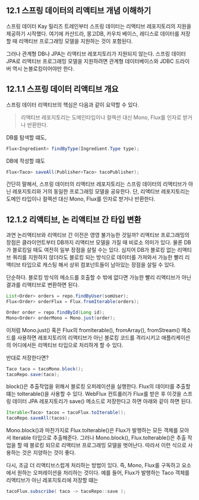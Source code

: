 ## 12.1 스프링 데이터의 리액티브 개념 이해하기

스프링 데이터 Kay 릴리즈 트레인부터 스프링 데이터는 리액티브 레포지토리의 지원을 제공하기 시작했다. 여기에 카산드라, 몽고DB, 카우치 베이스, 레디스로 데이터를 
저장할 때 리액티브 프로그래밍 모델을 지원하는 것이 포함된다.

그러나 관계형 DB나 JPA는 리액티브 레포지토리가 지원되지 않는다. 스프링 데이터JPA로 리액티브 프로그래밍 모델을 지원하려면 관계형 데이터베이스와 JDBC 드라이버 역시
논블로킹이어야만 한다. 

## 12.1.1 스프링 데이터 리액티브 개요
스프링 데이터 리액티브의 핵심은 다음과 같이 요약할 수 있다.
 
> 리액티브 레포지토리는 도메인타입이나 컬렉션 대신 Mono, Flux를 인자로 받거나 반환한다.

DB를 탐색할 떄도,
```java
Flux<Ingredient> findByType(Ingredient.Type type);
```
DB에 작성할 떄도
```java
Flux<Taco> saveAll(Publisher<Taco> tacoPublisher);
```

간단히 말해서, 스프링 데이터의 리액티브 레포지토리는 스프링 데이터의 리액티브가 아닌 레포지토리와 거의 동일한 프로그래밍 모델을 공유한다. 단, 리액티브 레포지토리는
도메인 타입이나 컬렉션 대신 Mono, Flux를 인자로 받거나 반환한다.

## 12.1.2 리액티브, 논 리액티브 간 타입 변환
과연 논리액티브와 리액티브 간 이전은 영영 불가능한 것일까?
리액티브 프로그래밍의 장점은 클라이언트부터 DB까지 리액티브 모델을 가질 때 비로소 의미가 있다. 물론 DB가 블로킹일 때도 여전히 일부 장점을 살릴 수는 있다.
심지어 DB가 블로킹 없는 리액티브 쿼리를 지원하지 않더라도 블로킹 되는 방식으로 데이터를 가져와서 가능한 빨리 리액티브 타입으로 캐스팅 해서 상위 컴포넌트들이 
남아있는 장점을 살릴 수 있다. 

단순하다. 블로킹 방식의 메소드를 호출할 수 밖에 없다면 가능한 빨리 리액티브가 아닌 결과를 리액티브로 변환하면 된다.
```java
List<Order> orders = repo.findByUser(somUser);
Flux<Order> orderFlux = Flux.fromIterable(orders);

Order order = repo.findById(Long id);
Mono<Order> orderMono = Mono.just(order);
```

이처럼 Mono.just() 혹은 Flux의 fromIterable(), fromArray(), fromStream() 메소드를 사용하면 레포지토리의 리액티브가 아닌 블로킹 코드를 격리시키고 애플리케이션의
어디에서든 리액티브 타입으로 처리하게 할 수 있다.

반대로 저장한다면?
```java
Taco taco = tacoMono.block();
tacoRepo.save(taco);
```
block()은 추출작업을 위해서 블로킹 오퍼레이션을 실행한다. Flux의 데이터를 추출할 떄는 toIterable()을 사용할 수 있다. WebFlux 컨트롤러가 Flux<Taco>를 받은 후 이것을
스프링 데이터 JPA 레포지토리가 save() 메소드로 저장한다고 하면 아래와 같이 하면 된다.

```java
Iterable<Taco> tacos = tacoFlux.toIterable();
tacoRepo.saveAll(tacos);
```

Mono.block()과 마찬가지로 Flux.toIterable()은 Flux가 발행하는 모든 객체를 모아서 Iterable 타입으로 추출해준다. 그러나 Mono.block(), Flux.toIterable()은 
추출 작업을 할 때 블로킹 되므로 리액티브 프로그래밍 모델을 벗어난다. 따라서 이런 식으로 사용하는 것은 지양하는 것이 좋다.

다시, 조금 더 리액티브스럽게 처리하는 방법이 있다. 즉, Mono, Flux를 구독하고 요소에서 원하는 오퍼레이션을 처리하는 것이다.
예를 들어, Flux<Taco>가 발행하는 Taco 객체를 리액티브가 아닌 레포지토리에 저장할 떄는
```java
tacoFlux.subscribe( taco -> tacoRepo::save );
```